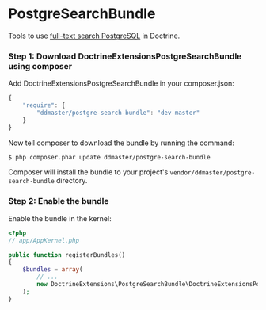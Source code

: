 PostgreSearchBundle
===================================

Tools to use <a target="_blank" href="http://www.postgresql.org/docs/9.1/static/textsearch.html">full-text search PostgreSQL</a> in Doctrine.

### Step 1: Download DoctrineExtensionsPostgreSearchBundle using composer

Add DoctrineExtensionsPostgreSearchBundle in your composer.json:

```js
{
    "require": {
        "ddmaster/postgre-search-bundle": "dev-master"
    }
}
```

Now tell composer to download the bundle by running the command:

``` bash
$ php composer.phar update ddmaster/postgre-search-bundle
```

Composer will install the bundle to your project's `vendor/ddmaster/postgre-search-bundle` directory.

### Step 2: Enable the bundle

Enable the bundle in the kernel:

``` php
<?php
// app/AppKernel.php

public function registerBundles()
{
    $bundles = array(
        // ...
        new DoctrineExtensions\PostgreSearchBundle\DoctrineExtensionsPostgreSearchBundle(),
    );
}
```

